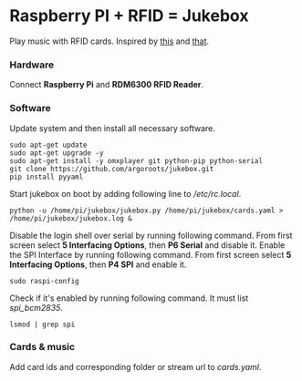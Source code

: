 # Raspberry PI + RFID = Jukebox

Play music with RFID cards. Inspired by [this](https://github.com/hoveeman/music-cards) and [that](https://behindthesciences.com/electronics/raspberry-pi-rfid-tag-reader/).

### Hardware
Connect **Raspberry Pi** and **RDM6300 RFID Reader**.

### Software

Update system and then install all necessary software.
```shell
sudo apt-get update
sudo apt-get upgrade -y
sudo apt-get install -y omxplayer git python-pip python-serial
git clone https://github.com/argoroots/jukebox.git
pip install pyyaml
```

Start jukebox on boot by adding following line to _/etc/rc.local_.
```shell
python -u /home/pi/jukebox/jukebox.py /home/pi/jukebox/cards.yaml > /home/pi/jukebox/jukebox.log &
```

Disable the login shell over serial by running following command. From first screen select **5 Interfacing Options**, then **P6 Serial** and disable it.
Enable the SPI Interface by running following command. From first screen select **5 Interfacing Options**, then **P4 SPI** and enable it.
```shell
sudo raspi-config
```

Check if it's enabled by running following command. It must list _spi_bcm2835_.
```shell
lsmod | grep spi
```

### Cards & music
Add card ids and corresponding folder or stream url to _cards.yaml_.
